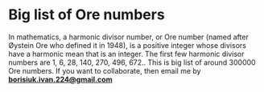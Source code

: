 # Big list of Ore numbers
 In mathematics, a harmonic divisor number, or Ore number (named after Øystein Ore who defined it in 1948), is a positive integer whose divisors have a harmonic mean   that is an integer. The first few harmonic divisor numbers are 1, 6, 28, 140, 270, 496, 672..
 This is big list of around 300000 Ore numbers.
 If you want to collaborate, then email me by **borisiuk.ivan.224@gmail.com**
